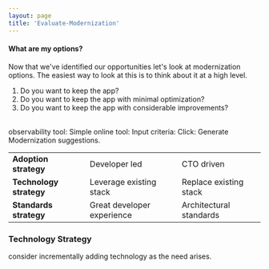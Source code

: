 ```yaml
---
layout: page
title: 'Evaluate-Modernization'
---
```


#### What are my options? 

Now that we've identified our opportunities let's look at modernization options. The easiest way to look at this is to think about it at a high level.  

1. Do you want to keep the app?  
2. Do you want to keep the app with minimal optimization? 
3. Do you want to keep the app with considerable improvements?  





</br>observability tool: Simple online tool: Input criteria: Click: Generate Modernization suggestions.


<table>
  <tr>
   <td><b>Adoption strategy</b></td>
   <td>Developer led</td>
   <td>CTO driven</td>
  </tr>
  <tr>
   <td><b>Technology strategy</b></td>
   <td>Leverage existing stack</td>
   <td>Replace existing stack</td>
  </tr>
  <tr>
   <td><b>Standards strategy</b></td>
   <td>Great developer experience</td>
   <td>Architectural standards</td>
  </tr>
</table>

### Technology Strategy

consider incrementally adding technology as the need arises.
